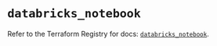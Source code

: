# `databricks_notebook`

Refer to the Terraform Registry for docs: [`databricks_notebook`](https://registry.terraform.io/providers/databricks/databricks/1.36.3/docs/resources/notebook).
